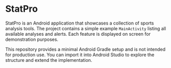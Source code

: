 # StatPro

StatPro is an Android application that showcases a collection of sports analysis tools. The project contains a simple example `MainActivity` listing all available analyses and alerts. Each feature is displayed on screen for demonstration purposes.

This repository provides a minimal Android Gradle setup and is not intended for production use. You can import it into Android Studio to explore the structure and extend the implementation.
